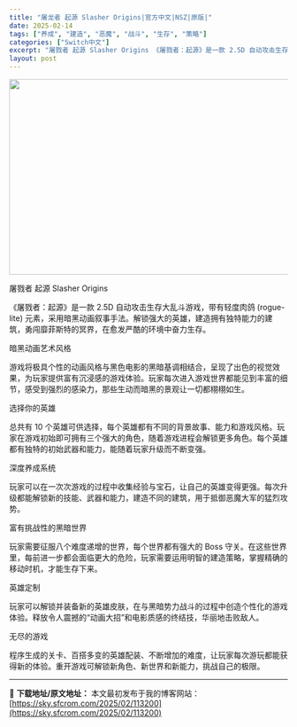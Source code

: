 ```yaml
---
title: "屠龙者 起源 Slasher Origins|官方中文|NSZ|原版|"
date: 2025-02-14
tags: ["养成", "建造", "恶魔", "战斗", "生存", "策略"]
categories: ["Switch中文"]
excerpt: "屠戮者 起源 Slasher Origins 《屠戮者：起源》是一款 2.5D 自动攻击生存大乱斗游戏，带有轻度肉鸽 (rogue-lite) 元素，采用暗黑动画叙事手法。解锁强大的英雄，建造拥有独特能力的建筑，勇闯靡菲斯特的冥界，在愈发严酷的环境中奋力生存。 暗黑动画艺术风格 游戏将极具个性的动画&hellip;"
layout: post
---
```


<img class="aligncenter size-full wp-image-113168" src="https://sky.sfcrom.com/wp-content/uploads/2025/02/2025021410421354.webp" alt="" width="616" height="353" />

屠戮者 起源 Slasher Origins

《屠戮者：起源》是一款 2.5D 自动攻击生存大乱斗游戏，带有轻度肉鸽 (rogue-lite) 元素，采用暗黑动画叙事手法。解锁强大的英雄，建造拥有独特能力的建筑，勇闯靡菲斯特的冥界，在愈发严酷的环境中奋力生存。

暗黑动画艺术风格

游戏将极具个性的动画风格与黑色电影的黑暗基调相结合，呈现了出色的视觉效果，为玩家提供富有沉浸感的游戏体验。玩家每次进入游戏世界都能见到丰富的细节，感受到强烈的感染力，那些生动而暗黑的景观让一切都栩栩如生。

选择你的英雄

总共有 10 个英雄可供选择，每个英雄都有不同的背景故事、能力和游戏风格。玩家在游戏初始即可拥有三个强大的角色，随着游戏进程会解锁更多角色。每个英雄都有独特的初始武器和能力，能随着玩家升级而不断变强。

深度养成系统

玩家可以在一次次游戏的过程中收集经验与宝石，让自己的英雄变得更强。每次升级都能解锁新的技能、武器和能力，建造不同的建筑，用于抵御恶魔大军的猛烈攻势。

富有挑战性的黑暗世界

玩家需要征服八个难度递增的世界，每个世界都有强大的 Boss 守关。在这些世界里，每前进一步都会面临更大的危险，玩家需要运用明智的建造策略，掌握精确的移动时机，才能生存下来。

英雄定制

玩家可以解锁并装备新的英雄皮肤，在与黑暗势力战斗的过程中创造个性化的游戏体验。释放令人震撼的“动画大招”和电影质感的终结技，华丽地击败敌人。

无尽的游戏

程序生成的关卡、百搭多变的英雄配装、不断增加的难度，让玩家每次游玩都能获得新的体验。重开游戏可解锁新角色、新世界和新能力，挑战自己的极限。

---
📖 **下载地址/原文地址：** 本文最初发布于我的博客网站：[https://sky.sfcrom.com/2025/02/113200](https://sky.sfcrom.com/2025/02/113200)
